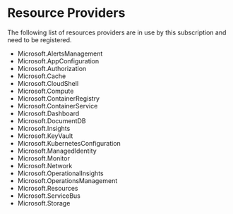 # Resource Providers

The following list of resources providers are in use by this subscription and need to be registered.

- Microsoft.AlertsManagement
- Microsoft.AppConfiguration
- Microsoft.Authorization
- Microsoft.Cache
- Microsoft.CloudShell
- Microsoft.Compute
- Microsoft.ContainerRegistry
- Microsoft.ContainerService
- Microsoft.Dashboard
- Microsoft.DocumentDB
- Microsoft.Insights
- Microsoft.KeyVault
- Microsoft.KubernetesConfiguration
- Microsoft.ManagedIdentity
- Microsoft.Monitor
- Microsoft.Network
- Microsoft.OperationalInsights
- Microsoft.OperationsManagement
- Microsoft.Resources
- Microsoft.ServiceBus
- Microsoft.Storage